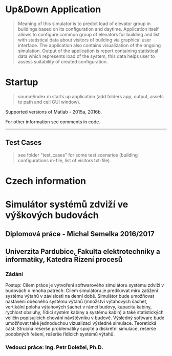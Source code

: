 # Up&Down Application
> Meaning of this simulator is to predict load of elevator group in buildings based on its configuration and daytime. Application itself allows to configure common group of elevators for building and list with statistical data about visitors of building via graphical user interface. The application also contains visualization of the ongoing simulation. Output of the application is report containing statistical data which represents load of the system, this data helps user to assess suitability of created configuration.

# Startup
> source/index.m starts up application (add folders app, output, assets to path and call GUI window).

Supported versions of Matlab - 2015a, 2016b.

For other information see comments in code.


---
## Test Cases
> see folder "test_cases" for some test scenarios (building configurations m-file, list of visitors txt-file).

# Czech information
# Simulátor systémů zdviží ve výškových budovách

## Diplomová práce - Michal Semelka 2016/2017

## Univerzita Pardubice, Fakulta elektrotechniky a informatiky, Katedra Řízení procesů

### Zádání
Postup: Cílem práce je vytvoření softwarového simulátoru systému zdviží v budovách o mnoha patrech. Cílem simulátoru je predikovat míru zatížení systému výtahů v závislosti na denní době. Simulátor bude umožňovat nastavení obecného systému výtahů (množství výtahových šachet, vertikální poloha výtahových šachet v rámci budovy, kapacita kabiny, rychlost obsluhy, řídicí systém kabiny a systému kabin) a také statistických veličin popisujících chování návštěvníku v budově. Výsledný software bude umožňovat také jednoduchou vizualizaci výsledné simulace.
Teoretická část: Stručná rešerše problematiky spojité a diskrétní simulace, rešerše podobných řešení, rešerše řídicích systémů výtahů.

### Vedoucí práce: Ing. Petr Doležel, Ph.D.